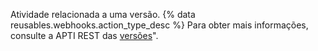 Atividade relacionada a uma versão. {% data reusables.webhooks.action_type_desc %} Para obter mais informações, consulte a APTI REST das [versões](/rest/reference/repos#releases)".
